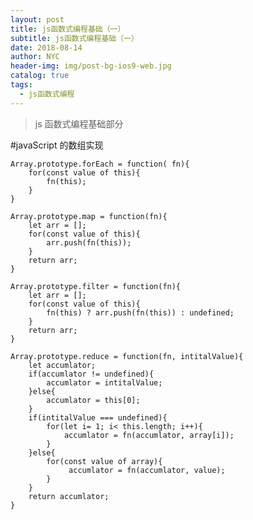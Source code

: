 ```yaml
---
layout: post
title: js函数式编程基础（一）
subtitle: js函数式编程基础（一）
date: 2018-08-14
author: NYC
header-img: img/post-bg-ios9-web.jpg
catalog: true
tags:
  - js函数式编程
---
```


> js 函数式编程基础部分

#javaScript 的数组实现

    Array.prototype.forEach = function( fn){
        for(const value of this){
            fn(this);
        }
    }

    Array.prototype.map = function(fn){
        let arr = [];
        for(const value of this){
            arr.push(fn(this));
        }
        return arr;
    }

    Array.prototype.filter = function(fn){
        let arr = [];
        for(const value of this){
            fn(this) ? arr.push(fn(this)) : undefined;
        }
        return arr;
    }

    Array.prototype.reduce = function(fn, intitalValue){
        let accumlator;
        if(accumlator != undefined){
            accumlator = intitalValue;
        }else{
            accumlator = this[0];
        }
        if(intitalValue === undefined){
            for(let i= 1; i< this.length; i++){
                accumlator = fn(accumlator, array[i]);
            }
        }else{
            for(const value of array){
                 accumlator = fn(accumlator, value);
            }
        }
        return accumlator;
    }
